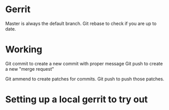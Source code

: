 # Gerrit
Master is always the default branch.
Git rebase to check if you are up to date.

# Working
Git commit to create a new commit with proper message
Git push to create a new "merge request"

Git ammend to create patches for commits.
Git push to push those patches.


# Setting up a local gerrit to try out
